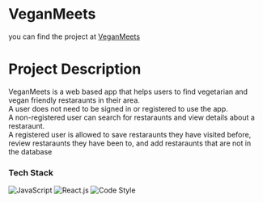 # VeganMeets
you can find the project at [VeganMeets](https://sharp-babbage-30c7ac.netlify.app/)
# Project Description
VeganMeets is a web based app that helps users to find vegetarian and vegan friendly restaraunts in their area. <br>
A user does not need to be signed in or registered to use the app. <br>
A non-registered user can search for restaraunts and view details about a restaraunt.<br>
A registered user is allowed to save restaraunts they have visited before, review restaraunts they have been to, and add restaraunts that are not in the database


### Tech Stack
![JavaScript](https://img.shields.io/badge/Language-JavaScript-blue)
![React.js](https://img.shields.io/badge/React-red)
![Code Style](https://img.shields.io/badge/code_style-prettier-ff69b4.svg?style=flat-square)
